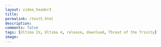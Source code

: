 ```yaml
---
layout: video_header3
title:
permalink: /test5.html
description:
comments: false
tags: [Ultima IV, Ultima 4, release, download, Threat of the Trinity]
image: 
---
```


